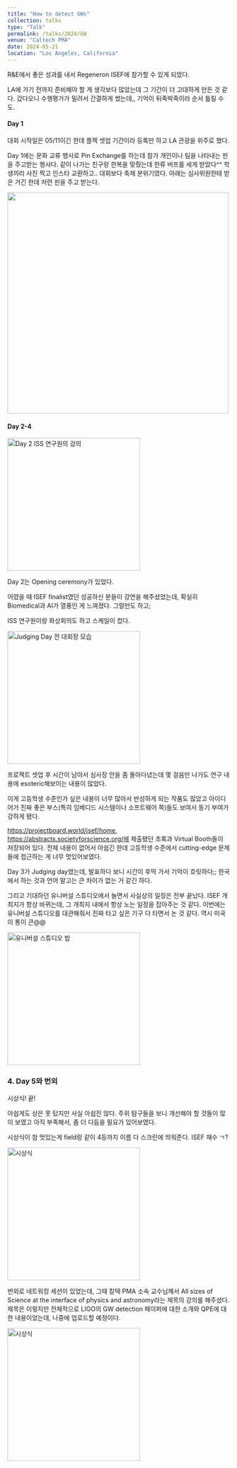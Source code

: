 ```yaml
---
title: "How to detect GWs"
collection: talks
type: "Talk"
permalink: /talks/2024/GW
venue: "Caltech PMA"
date: 2024-05-21
location: "Los Angeles, California"
---
```


R&E에서 좋은 성과를 내서 Regeneron ISEF에 참가할 수 있게 되었다. 

LA에 가기 전까지 준비해야 할 게 생각보다 많았는데 그 기간이 더 고대하게 만든 것 같다. 갔다오니 수행평가가 밀려서 간결하게 썼는데,, 기억이 뒤죽박죽이라 순서 틀릴 수도.

#### Day 1
대회 시작일은 05/11이긴 한데 플젝 셋업 기간이라 등록만 하고 LA 관광을 위주로 했다.

Day 1에는 문화 교류 행사로 Pin Exchange를 하는데 참가 개인이나 팀을 나타내는 핀을 주고받는 행사다. 같이 나가는 친구랑 한복을 맞췄는데 한류 버프를 세게 받았다^^ 학생끼리 사진 찍고 인스타 교환하고.. 대회보다 축제 분위기였다. 아래는 심사위원한테 받은 거긴 한데 저런 핀을 주고 받는다. 

<img src="https://i.imgur.com/ynufQPU.png" alt="" width="500">


#### Day 2-4

<img src="https://i.imgur.com/fLH8UbC.png" alt="Day 2 ISS 연구원의 강의" width="300">

 Day 2는 Opening ceremony가 있었다. 
 
 어렸을 때 ISEF finalist였던 성공하신 분들이 강연을 해주셨었는데, 확실히 Biomedical과 AI가 열풍인 게 느껴졌다. 그럴만도 하고; 
 
 ISS 연구원이랑 화상회의도 하고 스케일이 컸다.

<img src="https://i.imgur.com/HbhEvO2.png" alt="Judging Day 전 대회장 모습" width="300">

 프로젝트 셋업 후 시간이 남아서 심사장 안을 좀 돌아다녔는데 몇 걸음만 나가도 연구 내용에 esoteric해보이는 내용이 많았다. 
 
 이게 고등학생 수준인가 싶은 내용이 너무 많아서 반성하게 되는 작품도 많았고 아이디어가 진짜 좋은 부스(특히 임베디드 시스템이나 소프트웨어 쪽)들도 보여서 동기 부여가 강하게 됐다. 
 
 https://projectboard.world/isef/home, https://abstracts.societyforscience.org/에 제출됐던 초록과 Virtual Booth들이 저장되어 있다. 전체 내용이 없어서 아쉽긴 한데 고등학생 수준에서 cutting-edge 문제들에 접근하는 게 너무 멋있어보였다.

 Day 3가 Judging day였는데, 발표하다 보니 시간이 후딱 가서 기억이 흐릿하다;; 한국에서 하는 것과 언어 말고는 큰 차이가 없는 거 같긴 하다. 
 
 그리고 기대하던 유니버설 스튜디오에서 놀면서 사실상의 일정은 전부 끝났다. ISEF 개최지가 항상 바뀌는데, 그 개최지 내에서 항상 노는 일정을 잡아주는 것 같다. 이번에는 유니버설 스튜디오를 대관해줘서 진짜 타고 싶은 기구 다 타면서 논 것 같다. 역시 미국이 통이 큰@@


<img src="https://i.imgur.com/PWP4xDn.png" alt="유니버설 스튜디오 밤" width="300">

### 4. Day 5와 번외
시상식! 끝!

아쉽게도 상은 못 탔지만 사실 아쉽진 않다. 주위 탐구들을 보니 개선해야 할 것들이 많이 보였고 아직 부족해서, 좀 더 다듬을 필요가 있어보였다.

시상식이 참 멋있는게 field랑 같이 4등까지 이름 다 스크린에 띄워준다. ISEF 재수 ㄱ? 

<img src="https://i.imgur.com/LShMZmf.png" alt="시상식" width="300">

번외로 네트워킹 세션이 있었는데, 그때 칼텍 PMA 소속 교수님께서 All sizes of Science at the interface of physics and astronomy라는 제목의 강의를 해주셨다. 제목은 이렇지만 전체적으로 LIGO의 GW detection 페이퍼에 대한 소개와 QPE에 대한 내용이었는데, 나중에 업로드할 예정이다.

<img src="https://i.imgur.com/NNuMo7q.png" alt="시상식" width="300">
